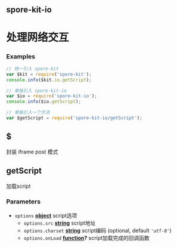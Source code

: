 <!-- Generated by documentation.js. Update this documentation by updating the source code. -->

## spore-kit-io

# 处理网络交互

### Examples

```javascript
// 统一引入 spore-kit
var $kit = require('spore-kit');
console.info($kit.io.getScript);

// 单独引入 spore-kit-io
var $io = require('spore-kit-io');
console.info($io.getScript);

// 单独引入一个方法
var $getScript = require('spore-kit-io/getScript');
```

## $

封装 iframe post 模式

## getScript

加载script

### Parameters

-   `options` **[object][1]** script选项
    -   `options.src` **[string][2]** script地址
    -   `options.charset` **[string][2]** script编码 (optional, default `'utf-8'`)
    -   `options.onLoad` **[function][3]?** script加载完成的回调函数

[1]: https://developer.mozilla.org/docs/Web/JavaScript/Reference/Global_Objects/Object

[2]: https://developer.mozilla.org/docs/Web/JavaScript/Reference/Global_Objects/String

[3]: https://developer.mozilla.org/docs/Web/JavaScript/Reference/Statements/function
